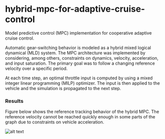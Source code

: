 # hybrid-mpc-for-adaptive-cruise-control
Model predictive control (MPC) implementation for cooperative adaptive cruise control.

Automatic gear-switching behavior is modeled as a hybrid mixed logical dynamical (MLD) system.
The MPC architecture was implemented by considering, among others, constraints on dynamics, velocity, acceleration, and input saturation. The primary goal was to follow a changing reference velocity over a specific period.

At each time step, an optimal throttle input is computed by using a mixed integer linear programming (MILP) optimizer. The input is then applied to the vehicle and the simulation is propagated to the next step.

### Results

Figure below shows the reference tracking behavior of the hybrid MPC. The reference velocity cannot be reached quickly enough in some parts of the graph due to constraints on vehicle acceleration.

![alt text](https://github.com/astroquest/hybrid-mpc-for-adaptive-cruise-control/blob/main/velocity.png?raw=true)
